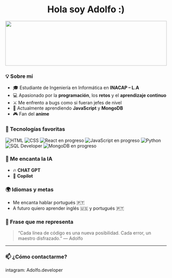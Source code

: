 <h1 align="center">Hola soy Adolfo :)</h1>

<!-- Banner GIF alargado estilo anime -->
<p align="center">
  <img src="https://media1.tenor.com/m/aweJI2EFpnoAAAAd/kira-light-yagami.gif" 
       width="100%" 
       style="height: 140px; object-fit: cover;" />
</p>

### 💡 Sobre mí
- 🎓 Estudiante de Ingeniería en Informática en **INACAP – L.A**
- 💻 Apasionado por la **programación**, los **retos** y el **aprendizaje continuo**
- ⚔️ Me enfrento a bugs como si fueran jefes de nivel
- 🌱 Actualmente aprendiendo **JavaScript** y **MongoDB**
- 🎮 Fan del **anime**

### 🚀 Tecnologías favoritas
![HTML](https://img.shields.io/badge/-HTML5-E34F26?style=flat&logo=html5&logoColor=white)
![CSS](https://img.shields.io/badge/-CSS3-1572B6?style=flat&logo=css3)
![React en progreso](https://img.shields.io/badge/-React-90CAF9?style=flat&logo=react&logoColor=black&label=React%20(en%20progreso))
![JavaScript en progreso](https://img.shields.io/badge/-JavaScript-FFFF00?style=flat&logo=javascript&logoColor=black&label=JavaScript%20(en%20progreso))
![Python](https://img.shields.io/badge/-Python-3776AB?style=flat&logo=python&logoColor=white)
![SQL Developer](https://img.shields.io/badge/-SQL%20Developer-F80000?style=flat&logo=oracle&logoColor=white)
![MongoDB en progreso](https://img.shields.io/badge/-MongoDB-90EE90?style=flat&logo=mongodb&logoColor=white&label=MongoDB%20(en%20progreso))

### 🤖 Me encanta la IA
- 🔥 **CHAT GPT**  
- 🚀 **Copilot**

### 🌍 Idiomas y metas
- Me encanta hablar portugués 🇵🇹  
- A futuro quiero aprender inglés 🇺🇸 y portugués 🇵🇹

### 🌟 Frase que me representa
> “Cada línea de código es una nueva posibilidad. Cada error, un maestro disfrazado.” — Adolfo

---

### 📫 ¿Cómo contactarme?
intagram: Adolfo.developer
